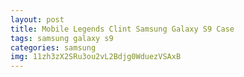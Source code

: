 ```yaml
---
layout: post
title: Mobile Legends Clint Samsung Galaxy S9 Case
tags: samsung galaxy s9
categories: samsung
img: 11zh3zX2SRu3ou2vL2Bdjg0WduezVSAxB
---
```

